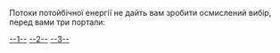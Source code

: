 Потоки потойбічної енергії не дайть вам зробити осмислений вибір,
перед вами три портали:

[--1--](../../../daemon/daemon.md)
[--2--](../../../fire.fire.md)
[--3--](../../../photo/photo.md)